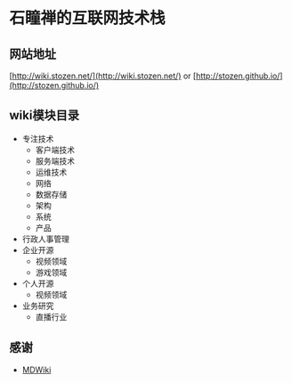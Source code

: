 # 石瞳禅的互联网技术栈

## 网站地址

[http://wiki.stozen.net/](http://wiki.stozen.net/) or [http://stozen.github.io/](http://stozen.github.io/)

## wiki模块目录

- 专注技术
  - 客户端技术
  - 服务端技术
  - 运维技术
  - 网络
  - 数据存储
  - 架构
  - 系统
  - 产品
- 行政人事管理
- 企业开源
  - 视频领域
  - 游戏领域
- 个人开源
  - 视频领域
- 业务研究
  - 直播行业

## 感谢

- [MDWiki](https://github.com/Dynalon/mdwiki)
